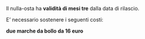 Il nulla-osta ha **validità di mesi tre** dalla data di rilascio.

E’ necessario sostenere i seguenti costi:

**due marche da bollo da 16 euro**
